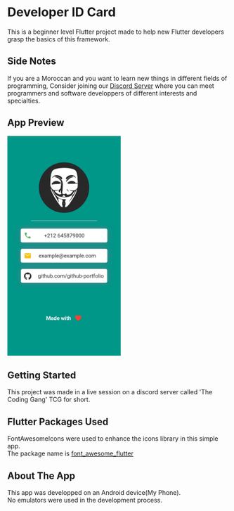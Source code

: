 
# Developer ID Card

This is a beginner level Flutter project made to help new Flutter developers grasp the basics of this framework.

## Side Notes
If you are a Moroccan and you want to learn new things in different fields of programming,
Consider joining our [Discord Server](https://discord.gg/UCFpUVBpS) where you can meet programmers and software developpers of different interests and specialties.


## App Preview

<img src="dev_id_card_preview.jpg" height="500">


## Getting Started

This project was made in a live session on a discord server called 'The Coding Gang' TCG for short.

## Flutter Packages Used

FontAwesomeIcons were used to enhance the icons library in this simple app.
<br>
The package name is [font_awesome_flutter](https://pub.dev/packages/font_awesome_flutter)

## About The App

This app was developped on an Android device(My Phone).<br>
No emulators were used in the development process.
